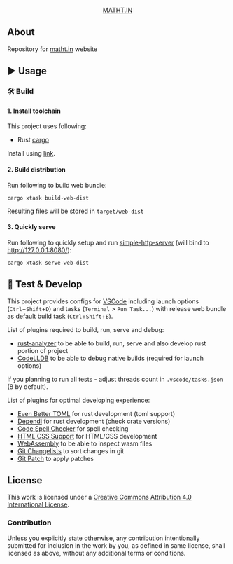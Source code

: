 <div align="center">

  [MATHT.IN](https://matht.in/)

</div>

## About

Repository for [matht.in](https://matht.in/) website


## ▶️ Usage

### 🛠️ Build

#### 1. Install toolchain

This project uses following:

* Rust [cargo](https://www.rust-lang.org/tools/install)

Install using [link](https://www.rust-lang.org/tools/install).

#### 2. Build distribution

Run following to build web bundle:

```
cargo xtask build-web-dist
```

Resulting files will be stored in `target/web-dist`

#### 3. Quickly serve

Run following to quickly setup and run [simple-http-server](https://github.com/TheWaWaR/simple-http-server) (will bind to http://127.0.0.1:8080/):

```
cargo xtask serve-web-dist
```

## 🧪 Test & Develop

This project provides configs for [VSCode](https://code.visualstudio.com/) including launch options (`Ctrl`+`Shift`+`D`) and tasks (`Terminal` > `Run Task...`) with release web bundle as default build task (`Ctrl`+`Shift`+`B`).

List of plugins required to build, run, serve and debug:

* [rust-analyzer](https://marketplace.visualstudio.com/items?itemName=rust-lang.rust-analyzer) to be able to build, run, serve and also develop rust portion of project
* [CodeLLDB](https://marketplace.visualstudio.com/items?itemName=vadimcn.vscode-lldb) to be able to debug native builds (required for launch options)

If you planning to run all tests - adjust threads count in `.vscode/tasks.json` (8 by default).

List of plugins for optimal developing experience:

* [Even Better TOML](https://marketplace.visualstudio.com/items?itemName=tamasfe.even-better-toml) for rust development (toml support)
* [Dependi](https://marketplace.visualstudio.com/items?itemName=fill-labs.dependi) for rust development (check crate versions)
* [Code Spell Checker](https://marketplace.visualstudio.com/items?itemName=streetsidesoftware.code-spell-checker) for spell checking
* [HTML CSS Support](https://marketplace.visualstudio.com/items?itemName=ecmel.vscode-html-css) for HTML/CSS development
* [WebAssembly](https://marketplace.visualstudio.com/items?itemName=dtsvet.vscode-wasm) to be able to inspect wasm files
* [Git Changelists](https://marketplace.visualstudio.com/items?itemName=koenigstag.git-changelists) to sort changes in git
* [Git Patch](https://marketplace.visualstudio.com/items?itemName=paragdiwan.gitpatch) to apply patches

## License

This work is licensed under a
[Creative Commons Attribution 4.0 International License][cc-by].

[cc-by]: http://creativecommons.org/licenses/by/4.0/

### Contribution

Unless you explicitly state otherwise, any contribution intentionally
submitted for inclusion in the work by you, as defined in same
license, shall licensed as above, without any additional terms or
conditions.
